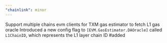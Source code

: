 ```yaml
---
"chainlink": minor
---
```


Support multiple chains evm clients for TXM gas estimator to fetch L1 gas oracle
Introduced a new config flag to `[EVM.GasEstimator.DAOracle]` called `L1ChainID`, which represents the L1 layer chain ID 
#added
